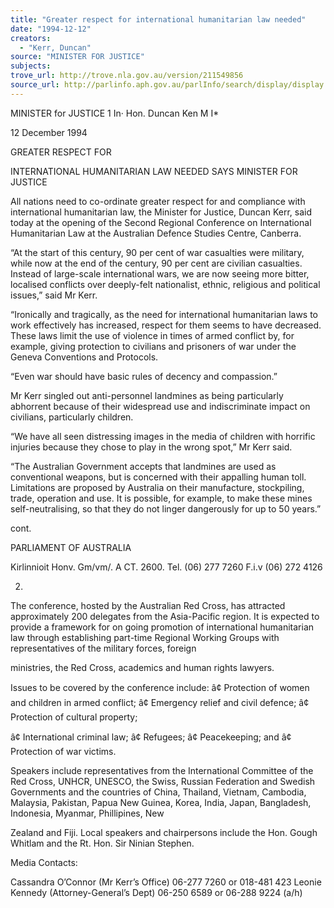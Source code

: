 ```yaml
---
title: "Greater respect for international humanitarian law needed"
date: "1994-12-12"
creators:
  - "Kerr, Duncan"
source: "MINISTER FOR JUSTICE"
subjects:
trove_url: http://trove.nla.gov.au/version/211549856
source_url: http://parlinfo.aph.gov.au/parlInfo/search/display/display.w3p;query=Id%3A%22media/pressrel/VA120%22
---
```


 MINISTER for JUSTICE 1  In· Hon. Duncan Ken M I*

 12 December 1994

 GREATER RESPECT FOR

 INTERNATIONAL HUMANITARIAN LAW NEEDED SAYS MINISTER FOR  JUSTICE

 All nations need to co-ordinate greater respect for and compliance with international  humanitarian law, the Minister for Justice, Duncan Kerr, said today at the opening of  the Second Regional Conference on International Humanitarian Law at the Australian  Defence Studies Centre, Canberra.

 “At the start of this century, 90 per cent of war casualties were military, while now at  the end of the century, 90 per cent are civilian casualties. Instead of large-scale  international wars, we are now seeing more bitter, localised conflicts over deeply-felt  nationalist, ethnic, religious and political issues,” said Mr Kerr.

 “Ironically and tragically, as the need for international humanitarian laws to work  effectively has increased, respect for them seems to have decreased. These laws limit  the use of violence in times of armed conflict by, for example, giving protection to  civilians and prisoners of war under the Geneva Conventions and Protocols.

 “Even war should have basic rules of decency and compassion.”

 Mr Kerr singled out anti-personnel landmines as being particularly abhorrent because  of their widespread use and indiscriminate impact on civilians, particularly children.

 “We have all seen distressing images in the media of children with horrific injuries  because they chose to play in the wrong spot,” Mr Kerr said.

 “The Australian Government accepts that landmines are used as conventional  weapons, but is concerned with their appalling human toll. Limitations are proposed  by Australia on their manufacture, stockpiling, trade, operation and use. It is possible,  for example, to make these mines self-neutralising, so that they do not linger  dangerously for up to 50 years.”

 cont.

 PARLIAMENT OF AUSTRALIA

 Kirlinnioit Honv. Gm/vm/. A CT. 2600. Tel. (06) 277 7260 F.i.v (06) 272 4126

 2.

 The conference, hosted by the Australian Red Cross, has attracted approximately 200  delegates from the Asia-Pacific region. It is expected to provide a framework for on­ going promotion of international humanitarian law through establishing part-time  Regional Working Groups with representatives of the military forces, foreign 

 ministries, the Red Cross, academics and human rights lawyers.

 Issues to be covered by the conference include: â¢ Protection of women and children in armed conflict; â¢ Emergency relief and civil defence; â¢ Protection of cultural property;

 â¢ International criminal law; â¢ Refugees; â¢ Peacekeeping; and â¢ Protection of war victims.

 Speakers include representatives from the International Committee of the Red Cross,  UNHCR, UNESCO, the Swiss, Russian Federation and Swedish Governments and the  countries of China, Thailand, Vietnam, Cambodia, Malaysia, Pakistan, Papua New  Guinea, Korea, India, Japan, Bangladesh, Indonesia, Myanmar, Phillipines, New 

 Zealand and Fiji. Local speakers and chairpersons include the Hon. Gough Whitlam  and the Rt. Hon. Sir Ninian Stephen.

 Media Contacts:

 Cassandra O’Connor (Mr Kerr’s Office) 06-277 7260 or 018-481 423  Leonie Kennedy (Attorney-General’s Dept) 06-250 6589 or 06-288 9224 (a/h)

